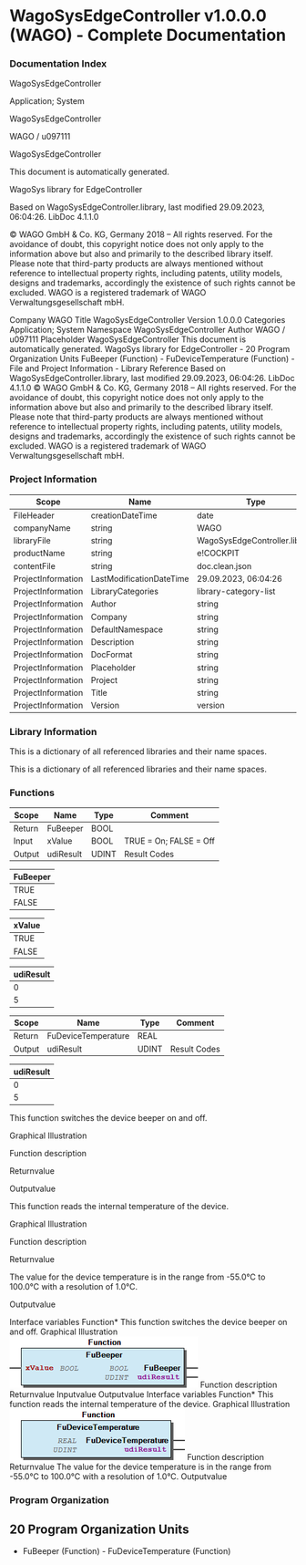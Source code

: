 # WagoSysEdgeController v1.0.0.0 (WAGO) - Complete Documentation


### Documentation Index


WagoSysEdgeController

Application; System

WagoSysEdgeController

WAGO / u097111

WagoSysEdgeController

This document is automatically generated.

WagoSys library for EdgeController

Based on WagoSysEdgeController.library, last modified 29.09.2023, 06:04:26. LibDoc 4.1.1.0

© WAGO GmbH & Co. KG, Germany 2018 – All rights reserved. For the avoidance of doubt, this copyright notice does not only apply to the information above but also and primarily to the described library itself. Please note that third-party products are always mentioned without reference to intellectual property rights, including patents, utility models, designs and trademarks, accordingly the existence of such rights cannot be excluded. WAGO is a registered trademark of WAGO Verwaltungsgesellschaft mbH.

Company WAGO Title WagoSysEdgeController Version 1.0.0.0 Categories Application; System Namespace WagoSysEdgeController Author WAGO / u097111 Placeholder WagoSysEdgeController This document is automatically generated. WagoSys library for EdgeController - 20 Program Organization Units FuBeeper (Function) - FuDeviceTemperature (Function) - File and Project Information - Library Reference Based on WagoSysEdgeController.library, last modified 29.09.2023, 06:04:26. LibDoc 4.1.1.0 © WAGO GmbH & Co. KG, Germany 2018 – All rights reserved. For the avoidance of doubt, this copyright notice does not only apply to the information above but also and primarily to the described library itself. Please note that third-party products are always mentioned without reference to intellectual property rights, including patents, utility models, designs and trademarks, accordingly the existence of such rights cannot be excluded. WAGO is a registered trademark of WAGO Verwaltungsgesellschaft mbH.

### Project Information


| Scope | Name | Type | Content |
| --- | --- | --- | --- |
| FileHeader | creationDateTime | date | 29.09.2023, 06:04:26 |
| companyName | string | WAGO |
| libraryFile | string | WagoSysEdgeController.library |
| productName | string | e!COCKPIT |
| contentFile | string | doc.clean.json |
| ProjectInformation | LastModificationDateTime | 29.09.2023, 06:04:26 |
| ProjectInformation | LibraryCategories | library-category-list | Application; System |
| ProjectInformation | Author | string | WAGO / u097111 |
| ProjectInformation | Company | string | WAGO |
| ProjectInformation | DefaultNamespace | string | WagoSysEdgeController |
| ProjectInformation | Description | string | See: Description |
| ProjectInformation | DocFormat | string | reStructuredText |
| ProjectInformation | Placeholder | string | WagoSysEdgeController |
| ProjectInformation | Project | string | WagoSysEdgeController |
| ProjectInformation | Title | string | WagoSysEdgeController |
| ProjectInformation | Version | version | 1.0.0.0 |

### Library Information


This is a dictionary of all referenced libraries and their name spaces.

This is a dictionary of all referenced libraries and their name spaces.

### Functions


| Scope | Name | Type | Comment |
| --- | --- | --- | --- |
| Return | FuBeeper | BOOL |  |
| Input | xValue | BOOL | TRUE = On; FALSE = Off |
| Output | udiResult | UDINT | Result Codes |

| FuBeeper |
| --- |
| TRUE | Success |
| FALSE | An error has occurred, see the value of uiResult |

| xValue |
| --- |
| TRUE | Beeper on |
| FALSE | Beeper off |

| udiResult |
| --- |
| 0 | Success |
| 5 | Device not available |

| Scope | Name | Type | Comment |
| --- | --- | --- | --- |
| Return | FuDeviceTemperature | REAL |  |
| Output | udiResult | UDINT | Result Codes |

| udiResult |
| --- |
| 0 | Success |
| 5 | Device not available |

This function switches the device beeper on and off.

Graphical Illustration

Function description

Returnvalue

Outputvalue

This function reads the internal temperature of the device.

Graphical Illustration

Function description

Returnvalue

The value for the device temperature is in the range from -55.0°C to 100.0°C with a resolution of 1.0°C.

Outputvalue

Interface variables Function* This function switches the device beeper on and off. Graphical Illustration ![Image](images/wagosysedgecontroller_f2453a05.png) Function description Returnvalue Inputvalue Outputvalue Interface variables Function* This function reads the internal temperature of the device. Graphical Illustration ![Image](images/wagosysedgecontroller_a2032944.png) Function description Returnvalue The value for the device temperature is in the range from -55.0°C to 100.0°C with a resolution of 1.0°C. Outputvalue

### Program Organization


## 20 Program Organization Units


- FuBeeper (Function) - FuDeviceTemperature (Function)